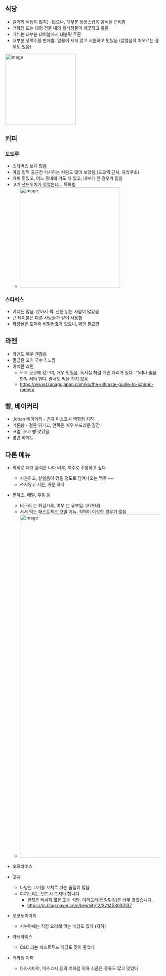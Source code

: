 ## 식당
- 길거리 식당이 많지는 않으나, 대부분 정성스럽게 음식을 준비함
- 백화점 또는 대형 건물 내의 음식점들이 깨끗하고 좋음
- 메뉴는 대부분 테이블에서 태블릿 주문
- 대부분 생맥주를 판매함. 알콜이 세지 않고 시원하고 맛있음 (살얼음이 떠오르는 경우도 있음)

<img width="228" alt="image" src="https://github.com/jeonghoonkang/like_music_n_trip/assets/4180063/f6305a2d-ca4e-4459-aff0-0171a62e39b2">

 
## 커피
### 도토루
- 스타벅스 보다 많음
- 아침 일찍 출근전 식사하는 사람도 많이 보았음 (도쿄역 근처, 유라쿠조)
- 커피 맛있고, 어느 동네에 가도 다 있고, 내부가 큰 경우가 많음
- 고기 샌드위치가 있었는데... 독특함
  - <img width="324" alt="image" src="https://github.com/jeonghoonkang/like_music_n_trip/assets/4180063/6adfc708-d6b2-45f9-a9dc-c48ca1dea34c">

### 스타벅스 
- 어디든 많음. 앉아서 책. 신문 읽는 사람이 많았음
- 큰 테이블은 다른 사람들과 같이 사용함
- 화장실은 도어락 비밀번호가 있으니, 확인 필요함

## 라멘
- 라멘도 매우 괜찮음
- 깔끔한 고기 국수 ? 느낌
- 이치란 라면
  - 도쿄 곳곳에 있으며, 매우 맛있음. 독서실 처럼 개인 자리가 있다. 그러나 줄을 한참 서야 한다. 줄서도 먹을 가치 있음
  - https://www.tsunagujapan.com/ko/the-ultimate-guide-to-ichiran-ramen/

## 빵, 베이커리
- Johan 베이커리 - 긴자 미스코시 백화점 지하
- 메론빵 - 겉은 튀기고, 안쪽은 매우 부드러운 질감
- 크림, 초코 빵 맛있음
- 명란 바게트 

## 다른 메뉴
- 의외로 대표 음식은 나마 비루, 맥주로 주장하고 싶다
  - 시원하고, 살얼음이 있을 정도로 담겨나오는 맥주 ~~
  - 쓰지않고 시원, 개운 하다  
- 돈까스, 메밀, 우동 등
  - 너구리 는 튀김가루, 여우 는 유부임. (키츠네)
  - 서서 먹는 패스트푸드 모밀 메뉴. 직역이 이상한 경우가 많음 
  - <img width="1108" alt="image" src="https://github.com/jeonghoonkang/like_music_n_trip/assets/4180063/27f0a2ea-a0b4-476b-ab3d-21211bba9fbe">
 
- 오므라이스
- 꼬치
  - 다양한 고기를 꼬치로 파는 술집이 많음
  - 야끼도리는 반드시 드셔야 합니다
    - 괜찮은 비싸지 않은 꼬치 식당. 야끼도리(껍질튀김)은 너무 맛있습니다.
    - https://m.blog.naver.com/bewhite12/221458033137 
- 오코노미야끼
  - 시부야에는 직접 요리해 먹는 식당도 있다 (지하)
- 카레라이스
  - C&C 라는 패스트푸드 식당도 맛이 좋았다
- 백화점 지하
  - 다카시마야, 미츠코시 등의 백화점 지하 식품은 종류도 많고 맛있다
  
